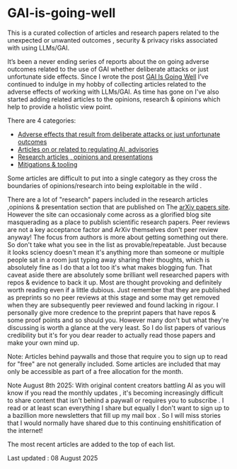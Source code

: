 # GAI-is-going-well

This is a  curated collection of articles and  research  papers related to  the unexpected  or unwanted outcomes , security &amp; privacy  risks associated with using LLMs/GAI.

It’s been a never ending series of reports about the on going adverse outcomes related to the use of GAI whether deliberate attacks or just unfortunate side effects. Since I wrote the post [GAI Is Going Well](https://grumpygrace.dev/posts/gai-is-going-well/) I’ve continued to indulge in my hobby of collecting articles related to the adverse effects of working with LLMs/GAI. As time has gone on I've also started adding related articles to the opinions, research & opinions which help to provide a holistic view point.

There are 4 categories:

* [Adverse effects that result from deliberate attacks or just unfortunate outcomes](https://github.com/grapesfrog/GAI-is-going-well/blob/main/in-the-wild.md#in-the-wild-in-the-wild)
* [Articles on or related to  regulating AI, advisories](https://github.com/grapesfrog/GAI-is-going-well/blob/main/regulate-ai.md#regulating-ai--advisories-regulating-ai-advisories)
* [Research articles , opinions  and presentations](https://github.com/grapesfrog/GAI-is-going-well/blob/main/opinion.md#opinions--research--presentations-opinions-research--presentations)
* [Mitigations & tooling](https://github.com/grapesfrog/GAI-is-going-well/blob/main/mitigation.md#mitigations--tooling-mitigations--tooling)

Some articles are difficult to put into a single category as they cross the boundaries of opinions/research into being exploitable in the wild .

There are a lot of "research" papers included in the research articles ,opinions & presentation section that are published on The [arXiv papers site](https://arxiv.org/). However the site can occasionaly come across as  a glorified blog site masquerading as a place to publish scientific research papers. Peer reviews are not a key acceptance factor  and ArXiv themselves don't peer review  anyway! The focus from authors is  more about getting something out there. So don't take what you see in the list as provable/repeatable. Just because it looks sciency doesn't mean it's anything more than someone or multiple  people sat in a room just typing away sharing their thoughts, which is absolutely fine as I do that a lot too it's what makes blogging fun. That caveat aside there are absolutely  some brilliant well researched papers with repos &  evidence to back it up. Most are thought provoking and definitely worth reading even if a little dubious. Just remember that they are published as preprints so no peer reviews at this stage and some may get removed when they are subsequently peer reviewed and found lacking in rigour. I personally give more credence to the preprint papers that have repos & some proof points and so should you. However many don't  but what they're discussing is worth a glance at the very least. So I do list papers of various credibility but it's for you dear reader to actually read those papers and make your own mind up.

Note: Articles behind paywalls and those that require you to sign up to read for "free" are not generally included. Some articles are included that may only be accessible as part of a free allocation for the month.

Note August 8th 2025:  With original content creators battling AI as you will know if you read the monthly updates , it's becoming increasingly difficult to share content that isn't behind a paywall or requires you to subscribe . I read or at least scan everything I share but equally I don't want to sign up to a bazillion  more newsletters that fill up my mail box . So I will miss stories that I would normally have shared due to this continuing enshitification of the internet!


The most recent articles are added to the top of each list.

Last updated : 08 August 2025
